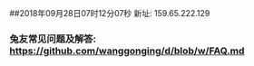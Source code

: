 ##2018年09月28日07时12分07秒 新址: 159.65.222.129
### 兔友常见问题及解答: https://github.com/wanggonging/d/blob/w/FAQ.md
